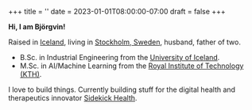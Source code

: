 +++
title = ''
date = 2023-01-01T08:00:00-07:00
draft = false
+++

**Hi, I am Björgvin!**

Raised in [Iceland](https://www.visiticeland.com/), living in [Stockholm, Sweden](https://www.google.com/maps?q=stockholm,+sweden), husband, father of two.

- B.Sc. in Industrial Engineering from the [University of Iceland](https://english.hi.is/).
- M.Sc. in AI/Machine Learning from the [Royal Institute of Technology (KTH)](https://www.kth.se/en).

I love to build things. Currently building stuff for the digital health and therapeutics innovator [Sidekick Health](https://sidekickhealth.com/).
